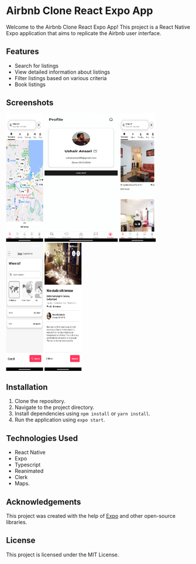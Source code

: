 # Airbnb Clone React Expo App

Welcome to the Airbnb Clone React Expo App! This project is a React Native Expo application that aims to replicate the Airbnb user interface.

## Features

- Search for listings
- View detailed information about listings
- Filter listings based on various criteria
- Book listings

## Screenshots

<img src="screenshots/Screenshot1.png" alt="Screenshot 1" width="20%" height="350" > <img src="screenshots/Screenshot2.png" alt="Screenshot 2" width="200" height="350" >
<img src="screenshots/Screenshot3.png" alt="Screenshot 3" width="20%" height="350" >
<img src="screenshots/Screenshot4.png" alt="Screenshot 4" width="20%" height="350" >
<img src="screenshots/Screenshot5.png" alt="Screenshot 5" width="20%" height="350" >

## Installation

1. Clone the repository.
2. Navigate to the project directory.
3. Install dependencies using `npm install` or `yarn install`.
4. Run the application using `expo start`.

## Technologies Used

- React Native
- Expo
- Typescript
- Reanimated
- Clerk
- Maps.

## Acknowledgements

This project was created with the help of [Expo](https://expo.io/) and other open-source libraries.

## License

This project is licensed under the MIT License.
